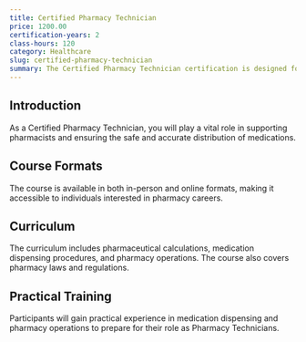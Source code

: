 ```yaml
---
title: Certified Pharmacy Technician
price: 1200.00
certification-years: 2
class-hours: 120
category: Healthcare
slug: certified-pharmacy-technician
summary: The Certified Pharmacy Technician certification is designed for individuals pursuing a career in pharmacy. This comprehensive course covers pharmaceutical calculations, medication dispensing, and pharmacy operations. It equips candidates with the skills needed to assist pharmacists and ensure safe medication distribution.
---
```


## Introduction

As a Certified Pharmacy Technician, you will play a vital role in supporting pharmacists and ensuring the safe and accurate distribution of medications.

## Course Formats

The course is available in both in-person and online formats, making it accessible to individuals interested in pharmacy careers.

## Curriculum

The curriculum includes pharmaceutical calculations, medication dispensing procedures, and pharmacy operations. The course also covers pharmacy laws and regulations.

## Practical Training

Participants will gain practical experience in medication dispensing and pharmacy operations to prepare for their role as Pharmacy Technicians.

